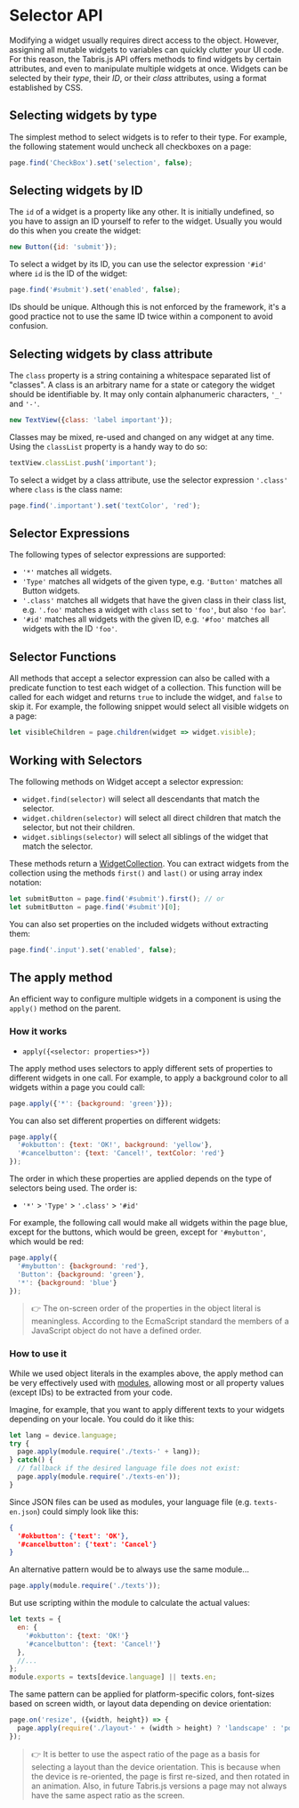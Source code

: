 ---
---
# Selector API

Modifying a widget usually requires direct access to the object. However, assigning all mutable widgets to variables can quickly clutter your UI code. For this reason, the Tabris.js API offers methods to find widgets by certain attributes, and even to manipulate multiple widgets at once. Widgets can be selected by their *type*, their *ID*, or their *class* attributes, using a format established by CSS.

## Selecting widgets by type

The simplest method to select widgets is to refer to their type. For example, the following statement would uncheck all checkboxes on a page:

```js
page.find('CheckBox').set('selection', false);
```

## Selecting widgets by ID

The `id` of a widget is a property like any other. It is initially undefined, so you have to assign an ID yourself to refer to the widget. Usually you would do this when you create the widget:

```js
new Button({id: 'submit'});
```

To select a widget by its ID, you can use the selector expression `'#id'` where `id` is the ID of the widget:

```js
page.find('#submit').set('enabled', false);
```

IDs should be unique. Although this is not enforced by the framework, it's a good practice not to use the same ID twice within a component to avoid confusion.

## Selecting widgets by class attribute

The `class` property is a string containing a whitespace separated list of "classes". A class is an arbitrary name for a state or category the widget should be identifiable by. It may only contain alphanumeric characters, `'_'` and `'-'`.

```js
new TextView({class: 'label important'});
```

Classes may be mixed, re-used and changed on any widget at any time. Using the `classList` property is a handy way to do so:

```js
textView.classList.push('important');
```

To select a widget by a class attribute, use the selector expression `'.class'` where `class` is the class name:

```js
page.find('.important').set('textColor', 'red');
```

## Selector Expressions

The following types of selector expressions are supported:

- `'*'` matches all widgets.
- `'Type'` matches all widgets of the given type, e.g. `'Button'` matches all Button widgets.
- `'.class'` matches all widgets that have the given class in their class list, e.g. `'.foo'` matches a widget with `class` set to `'foo'`, but also `'foo bar`'.
- `'#id'` matches all widgets with the given ID, e.g. `'#foo'` matches all widgets with the ID `'foo'`.

## Selector Functions

All methods that accept a selector expression can also be called with a predicate function to test each widget of a collection. This function will be called for each widget and returns `true` to include the widget, and `false` to skip it. For example, the following snippet would select all visible widgets on a page:

```js
let visibleChildren = page.children(widget => widget.visible);
```

## Working with Selectors

The following methods on Widget accept a selector expression:

- `widget.find(selector)` will select all descendants that match the selector.
- `widget.children(selector)` will select all direct children that match the selector, but not their children.
- `widget.siblings(selector)` will select all siblings of the widget that match the selector.

These methods return a [WidgetCollection](api/WidgetCollection.md). You can extract widgets from the collection using the methods `first()` and `last()` or using array index notation:

```js
let submitButton = page.find('#submit').first(); // or
let submitButton = page.find('#submit')[0];
```

You can also set properties on the included widgets without extracting them:

```js
page.find('.input').set('enabled', false);
```

## The apply method

An efficient way to configure multiple widgets in a component is using the `apply()` method on the parent.

### How it works

- `apply({<selector: properties>*})`

The apply method uses selectors to apply different sets of properties to different widgets in one call. For example, to apply a background color to all widgets within a page you could call:

```js
page.apply({'*': {background: 'green'}});
```

You can also set different properties on different widgets:

```js
page.apply({
  '#okbutton': {text: 'OK!', background: 'yellow'},
  '#cancelbutton': {text: 'Cancel!', textColor: 'red'}
});
```

The order in which these properties are applied depends on the type of selectors being used. The order is:

- `'*'` > `'Type'` > `'.class'` > `'#id'`

For example, the following call would make all widgets within the page blue, except for the buttons, which would be green, except for `'#mybutton'`, which would be red:

```js
page.apply({
  '#mybutton': {background: 'red'},
  'Button': {background: 'green'},
  '*': {background: 'blue'}
});
```

> :point_right: The on-screen order of the properties in the object literal is meaningless. According to the EcmaScript standard the members of a JavaScript object do not have a defined order.

### How to use it

While we used object literals in the examples above, the apply method can be very effectively used with [modules](modules.md), allowing most or all property values (except IDs) to be extracted from your code.

Imagine, for example, that you want to apply different texts to your widgets depending on your locale. You could do it like this:

```js
let lang = device.language;
try {
  page.apply(module.require('./texts-' + lang));
} catch() {
  // fallback if the desired language file does not exist:
  page.apply(module.require('./texts-en'));
}
```

Since JSON files can be used as modules, your language file (e.g. `texts-en.json`) could simply look like this:

```json
{
  '#okbutton': {'text': 'OK'},
  '#cancelbutton': {'text': 'Cancel'}
}
```

An alternative pattern would be to always use the same module...

```js
page.apply(module.require('./texts'));
```

But use scripting within the module to calculate the actual values:

```js
let texts = {
  en: {
    '#okbutton': {text: 'OK!'}
    '#cancelbutton': {text: 'Cancel!'}
  },
  //...
};
module.exports = texts[device.language] || texts.en;
```

The same pattern can be applied for platform-specific colors, font-sizes based on screen width, or layout data depending on device orientation:

```js
page.on('resize', ({width, height}) => {
  page.apply(require('./layout-' + (width > height) ? 'landscape' : 'portrait'));
});
```

> :point_right: It is better to use the aspect ratio of the page as a basis for selecting a layout than the device orientation. This is because when the device is re-oriented, the page is first re-sized, and then rotated in an animation. Also, in future Tabris.js versions a page may not always have the same aspect ratio as the screen.
